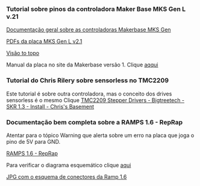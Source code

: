 ### Tutorial sobre pinos da controladora Maker Base MKS Gen L v.21

[Documentação geral sobre as controladoras Makerbase MKS Gen](https://github.com/edilsoncorrea/MKS-GEN_L)

[PDFs da placa MKS Gen L v2.1](https://github.com/edilsoncorrea/MKS-GEN_L/tree/master/hardware/MKS%20Gen_L%20V2.1_001)

[Visão to topo](https://github.com/edilsoncorrea/MKS-GEN_L/blob/master/hardware/MKS%20Gen_L%20V2.1_001/MKS%20GEN_L%20V2.1_001%20TOP.pdf)

Manual da placa no site da Makerbase versão 1. Clique [aqqui](https://www.botnroll.com/img/cms/MKS-Gen-L.pdf)

### Tutorial do Chris Rilery sobre sensorless no TMC2209
Este tutorial é sobre outra controladora, mas o conceito dos drives sensorless é o mesmo
Clique [TMC2209 Stepper Drivers - Bigtreetech - SKR 1.3 - Install - Chris's Basement](https://www.youtube.com/watch?v=H5ea2iyOscg)

### Documentação bem completa sobre a RAMPS 1.6 - RepRap
Atentar para o tópico Warning que alerta sobre um erro na placa que joga o pino de 5V para GND.

[RAMPS 1.6 - RepRap](https://reprap.org/wiki/RAMPS_1.6)

Para verificar o diagrama esquemático clique [aqui](https://github.com/bigtreetech/ramps-1.6/blob/master/Ramps1.6/hardware/R6Schematic%20diagram.pdf)

[JPG com o esquema de conectores da Ramp 1.6](https://reprap.org/wiki/File:RAMPS1-6connectors.jpg)

